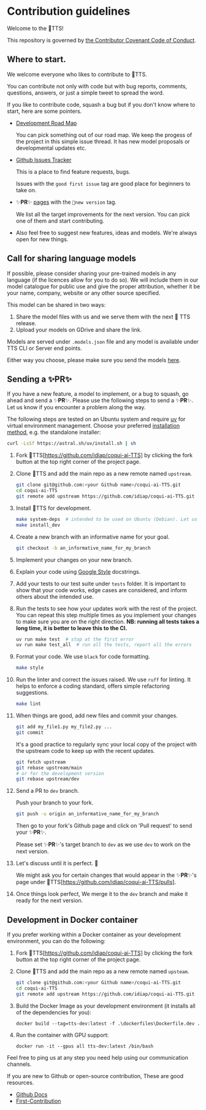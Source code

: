 # Contribution guidelines

Welcome to the 🐸TTS!

This repository is governed by [the Contributor Covenant Code of Conduct](https://github.com/idiap/coqui-ai-TTS/blob/main/CODE_OF_CONDUCT.md).

## Where to start.
We welcome everyone who likes to contribute to 🐸TTS.

You can contribute not only with code but with bug reports, comments, questions, answers, or just a simple tweet to spread the word.

If you like to contribute code, squash a bug but if you don't know where to start, here are some pointers.

- [Development Road Map](https://github.com/coqui-ai/TTS/issues/378)

    You can pick something out of our road map. We keep the progess of the project in this simple issue thread. It has new model proposals or developmental updates etc.

- [Github Issues Tracker](https://github.com/idiap/coqui-ai-TTS/issues)

    This is a place to find feature requests, bugs.

    Issues with the ```good first issue``` tag are good place for beginners to take on.

- ✨**PR**✨ [pages](https://github.com/idiap/coqui-ai-TTS/pulls) with the ```🚀new version``` tag.

    We list all the target improvements for the next version. You can pick one of them and start contributing.

- Also feel free to suggest new features, ideas and models. We're always open for new things.

## Call for sharing language models
If possible, please consider sharing your pre-trained models in any language (if the licences allow for you to do so). We will include them in our model catalogue for public use and give the proper attribution, whether it be your name, company, website or any other source specified.

This model can be shared in two ways:
1. Share the model files with us and we serve them with the next 🐸 TTS release.
2. Upload your models on GDrive and share the link.

Models are served under `.models.json` file and any model is available under TTS CLI or Server end points.

Either way you choose, please make sure you send the models [here](https://github.com/coqui-ai/TTS/discussions/930).

## Sending a ✨**PR**✨

If you have a new feature, a model to implement, or a bug to squash, go ahead and send a ✨**PR**✨.
Please use the following steps to send a ✨**PR**✨.
Let us know if you encounter a problem along the way.

The following steps are tested on an Ubuntu system and require
[uv](https://docs.astral.sh/uv/) for virtual environment management. Choose your
preferred [installation
method](https://docs.astral.sh/uv/getting-started/installation/), e.g. the
standalone installer:

```bash
curl -LsSf https://astral.sh/uv/install.sh | sh
```

1. Fork 🐸TTS[https://github.com/idiap/coqui-ai-TTS] by clicking the fork button at the top right corner of the project page.

2. Clone 🐸TTS and add the main repo as a new remote named ```upstream```.

    ```bash
    git clone git@github.com:<your Github name>/coqui-ai-TTS.git
    cd coqui-ai-TTS
    git remote add upstream https://github.com/idiap/coqui-ai-TTS.git
    ```

3. Install 🐸TTS for development.

    ```bash
    make system-deps  # intended to be used on Ubuntu (Debian). Let us know if you have a different OS.
    make install_dev
    ```

4. Create a new branch with an informative name for your goal.

    ```bash
    git checkout -b an_informative_name_for_my_branch
    ```

5. Implement your changes on your new branch.

6. Explain your code using [Google Style](https://google.github.io/styleguide/pyguide.html#381-docstrings) docstrings.

7. Add your tests to our test suite under ```tests```  folder. It is important to show that your code works, edge cases are considered, and inform others about the intended use.

8. Run the tests to see how your updates work with the rest of the project. You
   can repeat this step multiple times as you implement your changes to make
   sure you are on the right direction. **NB: running all tests takes a long time,
   it is better to leave this to the CI.**

    ```bash
    uv run make test  # stop at the first error
    uv run make test_all  # run all the tests, report all the errors
    ```

9. Format your code. We use ```black``` for code formatting.

    ```bash
    make style
    ```

10. Run the linter and correct the issues raised. We use ```ruff``` for linting.  It helps to enforce a coding standard, offers simple refactoring suggestions.

    ```bash
    make lint
    ```

11. When things are good, add new files and commit your changes.

    ```bash
    git add my_file1.py my_file2.py ...
    git commit
    ```

    It's a good practice to regularly sync your local copy of the project with the upstream code to keep up with the recent updates.

    ```bash
    git fetch upstream
    git rebase upstream/main
    # or for the development version
    git rebase upstream/dev
    ```

12. Send a PR to ```dev``` branch.

    Push your branch to your fork.

    ```bash
    git push -u origin an_informative_name_for_my_branch
    ```

    Then go to your fork's Github page and click on 'Pull request' to send your ✨**PR**✨.

    Please set ✨**PR**✨'s target branch to ```dev``` as we use ```dev``` to work on the next version.

13. Let's discuss until it is perfect. 💪

    We might ask you for certain changes that would appear in the ✨**PR**✨'s page under 🐸TTS[https://github.com/idiap/coqui-ai-TTS/pulls].

14. Once things look perfect, We merge it to the ```dev``` branch and make it ready for the next version.

## Development in Docker container

If you prefer working within a Docker container as your development environment, you can do the following:

1. Fork 🐸TTS[https://github.com/idiap/coqui-ai-TTS] by clicking the fork button at the top right corner of the project page.

2. Clone 🐸TTS and add the main repo as a new remote named ```upsteam```.

    ```bash
    git clone git@github.com:<your Github name>/coqui-ai-TTS.git
    cd coqui-ai-TTS
    git remote add upstream https://github.com/idiap/coqui-ai-TTS.git
    ```

3. Build the Docker Image as your development environment (it installs all of the dependencies for you):

    ```
    docker build --tag=tts-dev:latest -f .\dockerfiles\Dockerfile.dev .
    ```

4. Run the container with GPU support:

    ```
    docker run -it --gpus all tts-dev:latest /bin/bash
    ```

Feel free to ping us at any step you need help using our communication channels.

If you are new to Github or open-source contribution, These are good resources.

- [Github Docs](https://docs.github.com/en/github/collaborating-with-issues-and-pull-requests/proposing-changes-to-your-work-with-pull-requests)
- [First-Contribution](https://github.com/firstcontributions/first-contributions)
